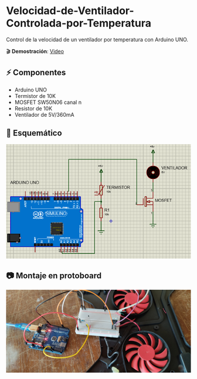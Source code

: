 # Velocidad-de-Ventilador-Controlada-por-Temperatura
Control de la velocidad de un ventilador por temperatura con Arduino UNO.

🎬 **Demostración**: [Video](https://www.youtube.com/watch?v=LNJPHR0Pbnc)

## ⚡ Componentes
- Arduino UNO
- Termistor de 10K
- MOSFET SW50N06 canal n
- Resistor de 10K
- Ventilador de 5V/360mA

## 📐 Esquemático
![alt text](./Imagenes/Diagrama.PNG)

## 📷 Montaje en protoboard
![alt text](./Imagenes/Montaje.jpg)
